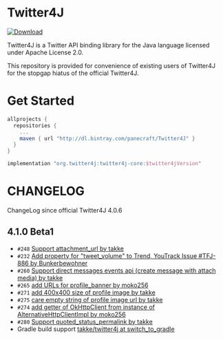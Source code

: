 # Twitter4J

[ ![Download](https://api.bintray.com/packages/panecraft/maven/Twitter4J/images/download.svg) ](https://bintray.com/panecraft/maven/Twitter4J/_latestVersion)


Twitter4J is a Twitter API binding library for the Java language licensed under Apache License 2.0.

This repository is provided for convenience of existing users of Twitter4J for the stopgap hiatus of the official Twitter4J.

# Get Started

```groovy
allprojects {
  repositories {
    ...
    maven { url "http://dl.bintray.com/panecraft/Twitter4J" }
  }
}
```

```groovy
implementation "org.twitter4j:twitter4j-core:$twitter4jVersion"
```

# CHANGELOG

ChangeLog since official Twitter4J 4.0.6

## 4.1.0 Beta1
  - ```#248``` [Support attachment_url by takke](https://github.com/yusuke/twitter4j/pull/248)
  - ```#232``` [Add property for &quot;tweet_volume&quot; to Trend, YouTrack Issue #TFJ-886 by Bunkerbewohner ](https://github.com/yusuke/twitter4j/pull/232)
  - ```#260``` [Support direct messages events api (create message with attach media) by takke](https://github.com/yusuke/twitter4j/pull/260)
  - ```#265``` [add URLs for profile_banner by moko256](https://github.com/yusuke/twitter4j/pull/265)
  - ```#271``` [add 400x400 size of profile image by takke](https://github.com/yusuke/twitter4j/pull/271)
  - ```#275``` [care empty string of profile image url by takke](https://github.com/yusuke/twitter4j/pull/275)
  - ```#274``` [add getter of OkHttpClient from instance of AlternativeHttpClientImpl by moko256](https://github.com/yusuke/twitter4j/pull/274)
  - ```#280``` [Support quoted_status_permalink by takke](https://github.com/yusuke/twitter4j/pull/280)
  - Gradle build support [takke/twitter4j at switch_to_gradle](https://github.com/takke/twitter4j/tree/switch_to_gradle "takke/twitter4j at switch_to_gradle")
